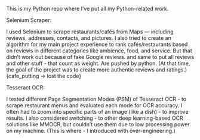 This is my Python repo where I’ve put all my Python-related work.

Selenium Scraper:

I used Selenium to scrape restaurants/cafés from Maps — including reviews, addresses, contacts, and pictures.
I also tried to create an algorithm for my main project experience to rank cafés/restaurants based on reviews in different categories like ambience, food, and service.
But that didn’t work out because of fake Google reviews. and same to put all reviews and other stuff - that count as weight. Are pushed by python.
(At that time, the goal of the project was to create more authentic reviews and ratings.) {cafe_putting -> lost the code}

Tesseract OCR:

I tested different Page Segmentation Modes (PSM) of Tesseract OCR - to scrape restaurant menus and evaluated each mode for OCR accuracy.
I often had to zoom into specific parts of an image (like a dish) - to improve results.
I also considered switching - to other deep learning-based OCR solutions like MMOCR, but couldn’t use them due to low processing power on my machine.
(This is where - I introduced with over-engineering.)
